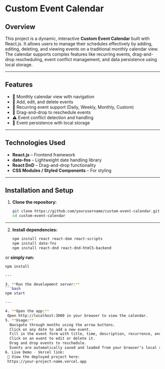 # Custom Event Calendar

## Overview
This project is a dynamic, interactive **Custom Event Calendar** built with React.js. It allows users to manage their schedules effectively by adding, editing, deleting, and viewing events on a traditional monthly calendar view. The calendar supports complex features like recurring events, drag-and-drop rescheduling, event conflict management, and data persistence using local storage.

---

## Features

- 📅 Monthly calendar view with navigation
- 📝 Add, edit, and delete events
- 🔁 Recurring event support (Daily, Weekly, Monthly, Custom)
- 🧲 Drag-and-drop to reschedule events
- ⚠️ Event conflict detection and handling
- 💾 Event persistence with local storage

---

## Technologies Used

- **React.js** – Frontend framework
- **date-fns** – Lightweight date handling library
- **React DnD** – Drag-and-drop functionality
- **CSS Modules / Styled Components** – For styling

---

## Installation and Setup

1. **Clone the repository:**

   ```bash
   git clone https://github.com/yourusername/custom-event-calendar.git
   cd custom-event-calendar
 ---
 
2. **Install dependencies:**
   ```bash
   npm install react react-dom react-scripts
   npm install date-fns
   npm install react-dnd react-dnd-html5-backend
  or **simply run:**
  ```bash
  npm install
 
 ---

3. **Run the development server:**
  ```bash
  npm start
 
 ---

4. **Open the app:**
   Open http://localhost:3000 in your browser to view the calendar.
5. **Usage:**
    Navigate through months using the arrow buttons.
    Click on any date to add a new event.
    Fill in the event form with title, time, description, recurrence, and optional color.
    Click on an event to edit or delete it.
    Drag and drop events to reschedule.
    Events are automatically saved and loaded from your browser’s local storage.
6. Live Demo - Vercel link:
   🔗 View the deployed project here:
   https://your-project-name.vercel.app

